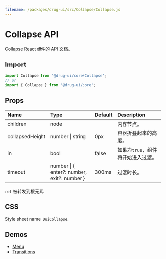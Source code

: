 ```yaml
---
filename: /packages/drug-ui/src/Collapse/Collapse.js
---
```


# Collapse API

<p class="description">Collapse React 组件的 API 文档。</p>

## Import

```js
import Collapse from '@drug-ui/core/Collapse';
// or
import { Collapse } from '@drug-ui/core';
```

## Props

| Name | Type | Default | Description |
|:-----|:-----|:--------|:------------|
| <span class="prop-name">children</span> | <span class="prop-type">node</span> |  | 内容节点。 |
| <span class="prop-name">collapsedHeight</span> | <span class="prop-type">number &#124; string</span> | <span class="prop-default">0px</span> | 容器折叠起来的高度。 |
| <span class="prop-name">in</span> | <span class="prop-type">bool</span> | <span class="prop-default">false</span> | 如果为```true```，组件将开始进入过渡。 |
| <span class="prop-name">timeout</span> | <span class="prop-type">number &#124; { enter?: number, exit?: number }</span> | <span class="prop-default">300ms</span> | 过渡时长。 |

`ref` 被转发到根元素.

## CSS

Style sheet name: `DuiCollapse`.

## Demos

- [Menu](/drug-ui/components/Menu)
- [Transitions](/drug-ui/components/Transitions)




